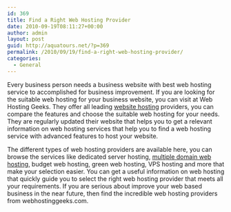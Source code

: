 ```yaml
---
id: 369
title: Find a Right Web Hosting Provider
date: 2010-09-19T08:11:27+00:00
author: admin
layout: post
guid: http://aquatours.net/?p=369
permalink: /2010/09/19/find-a-right-web-hosting-provider/
categories:
  - General
---
```

Every business person needs a business website with best web hosting service to accomplished for business improvement. If you are looking for the suitable web hosting for your business website, you can visit at Web Hosting Geeks. They offer all leading [website hosting](http://webhostinggeeks.com) providers, you can compare the features and choose the suitable web hosting for your needs. They are regularly updated their website that helps you to get a relevant information on web hosting services that help you to find a web hosting service with advanced features to host your website.

The different types of web hosting providers are available here, you can browse the services like dedicated server hosting, [multiple domain web hosting](http://webhostinggeeks.com/multipledomainhosting.html), budget web hosting, green web hosting, VPS hosting and more that make your selection easier. You can get a useful information on web hosting that quickly guide you to select the right web hosting provider that meets all your requirements. If you are serious about improve your web based business in the near future, then find the incredible web hosting providers from webhostinggeeks.com.
